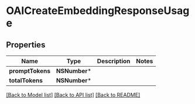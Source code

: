 # OAICreateEmbeddingResponseUsage

## Properties
Name | Type | Description | Notes
------------ | ------------- | ------------- | -------------
**promptTokens** | **NSNumber*** |  | 
**totalTokens** | **NSNumber*** |  | 

[[Back to Model list]](../README.md#documentation-for-models) [[Back to API list]](../README.md#documentation-for-api-endpoints) [[Back to README]](../README.md)


